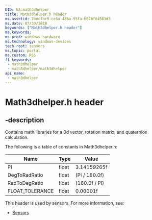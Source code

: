 ```yaml
---
UID: NA:math3dhelper
title: Math3dhelper.h header
ms.assetid: 7becfbc9-ce8a-436a-95fa-b67bf84583d3
ms.date: 07/30/2018
keywords: ["Math3dhelper.h header"]
ms.keywords: 
ms.prod: windows-hardware
ms.technology: windows-devices
tech.root: sensors
ms.topic: portal
ms.custom: RS5
f1_keywords:
 - math3dhelper
 - math3dhelper/math3dhelper
api_name:
 - math3dhelper
---
```


# Math3dhelper.h header


## -description

Contains math libraries for a 3d vector, rotation matrix, and quaternion calculation.

The following is a table of constants in Math3dhelper.h:

| Name | Type | Value |
| -- | -- | -- |
| PI | float | 3.14159265f |
| DegToRadRatio | float | (PI / 180.0f) |
| RadToDegRatio | float | (180.0f / PI) |
| FLOAT_TOLERANCE | float | 0.00001f |


This header is used by sensors. For more information, see:

- [Sensors](../_sensors/index.md)

